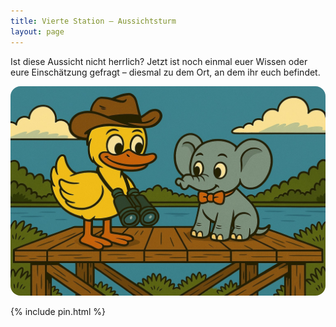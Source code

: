 ```yaml
---
title: Vierte Station – Aussichtsturm
layout: page
---
```


Ist diese Aussicht nicht herrlich?
Jetzt ist noch einmal euer Wissen oder eure Einschätzung gefragt –
diesmal zu dem Ort, an dem ihr euch befindet.

<html>
    <div id="duck1">
        <img src="images/duck_turm.jpeg" alt="Ente auf Aussichtsturm" style="border-radius: 16px;" />
    </div>
    <div id="duck2" style="display:none">
        <img src="images/duck_party.jpeg" alt="Ente macht Party" style="border-radius: 16px;" />
    </div>
</html>

{% include pin.html %}

<html>
    <div id="coordinates" class="text-center" style="display:none">

        <h3>🎉 Herzlichen Glückwunsch! 🎊</h3>

        <span style="font-weight: normal;">
            Ihr habt den letzten Geocache gefunden.
            Nun geht es <a href="{% include parkplatz_map_link.html %}">zurück zum Parkplatz 🅿️</a>.<br>
        </span>

    {% include parkplatz_map.html %}
    </div>

    <script>
        let correctPin = "1842";
    </script>
    <script src="./confetti.browser.min.js"></script>
    <script src="./pin.js"></script>

</html>
